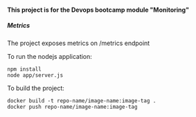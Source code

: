#### This project is for the Devops bootcamp module "Monitoring"

##### Metrics
The project exposes metrics on /metrics endpoint

To run the nodejs application:

    npm install 
    node app/server.js

To build the project:

    docker build -t repo-name/image-name:image-tag .
    docker push repo-name/image-name:image-tag